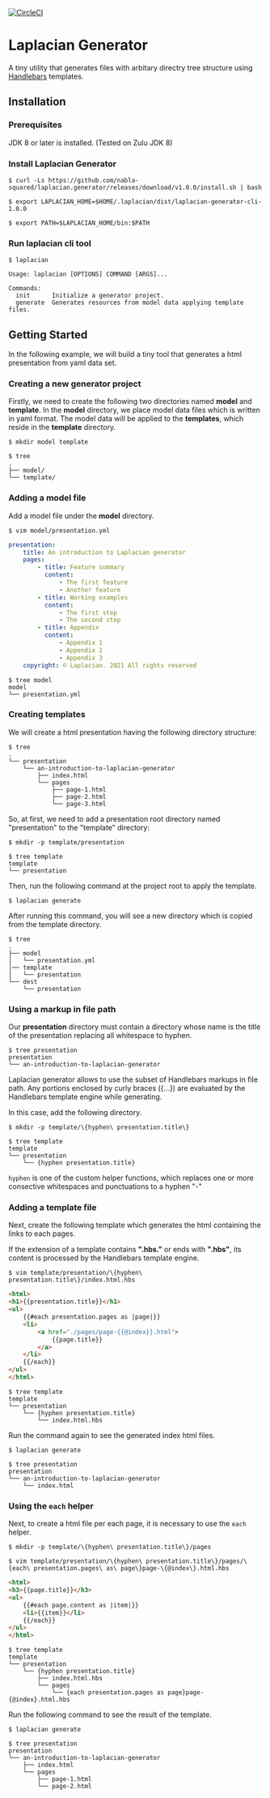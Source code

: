 [![CircleCI](https://circleci.com/gh/nabla-squared/laplacian.generator.svg?style=shield)](https://circleci.com/gh/nabla-squared/laplacian.generator)

Laplacian Generator
===========================
A tiny utility that generates files with arbitary directry tree structure using [Handlebars](http://jknack.github.io/handlebars.java/) templates.

Installation
----------------

### Prerequisites
JDK 8 or later is installed. (Tested on Zulu JDK 8)

### Install Laplacian Generator

```console
$ curl -Ls https://github.com/nabla-squared/laplacian.generator/releases/download/v1.0.0/install.sh | bash

$ export LAPLACIAN_HOME=$HOME/.laplacian/dist/laplacian-generator-cli-1.0.0

$ export PATH=$LAPLACIAN_HOME/bin:$PATH

```

### Run laplacian cli tool

```console
$ laplacian

Usage: laplacian [OPTIONS] COMMAND [ARGS]...

Commands:
  init      Initialize a generator project.
  generate  Generates resources from model data applying template files.

```

Getting Started
----------------

In the following example, we will build a tiny tool that generates a html presentation from yaml data set.

### Creating a new generator project
Firstly, we need to create the following two directories named **model** and **template**.
In the **model** directory, we place model data files which is written in yaml format.
The model data will be applied to the **templates**, which reside in the **template** directory.

```console
$ mkdir model template
```

```console
$ tree
.
├── model/
└── template/
```


### Adding a model file
Add a model file under the **model** directory.

```console
$ vim model/presentation.yml
```

```yaml
presentation:
    title: An introduction to Laplacian generator
    pages:
        - title: Feature summary
          content:
              - The first feature
              - Another feature
        - title: Working examples
          content:
              - The first step
              - The second step
        - title: Appendix
          content:
              - Appendix 1
              - Appendix 2
              - Appendix 3
    copyright: © Laplacian. 2021 All rights reserved
```

```console
$ tree model
model
└── presentation.yml
````

### Creating templates

We will create a html presentation having the following directory structure:

```console
$ tree
.
└── presentation
    └── an-introduction-to-laplacian-generator
        ├── index.html
        └── pages
            ├── page-1.html
            ├── page-2.html
            └── page-3.html
```

So, at first, we need to add a presentation root directory named "presentation" to the "template" directory:

```console
$ mkdir -p template/presentation

$ tree template
template
└── presentation
```

Then, run the following command at the project root to apply the template.

```console
$ laplacian generate
```

After running this command, you will see a new directory which is copied from the template directory.

```console
$ tree
.
├── model
│   └── presentation.yml
│── template
│   └── presentation
└── dest
    └── presentation
````

### Using a markup in file path

Our **presentation** directory must contain a directory whose name is the title of the presentation replacing all whitespace to hyphen.

```console
$ tree presentation
presentation
└── an-introduction-to-laplacian-generator
```

Laplacian generator allows to use the subset of Handlebars markups in file path.
Any portions enclosed by curly braces ({...}) are evaluated by the Handlebars template engine while generating.

In this case, add the following directory.

```console
$ mkdir -p template/\{hyphen\ presentation.title\}

$ tree template
template
└── presentation
    └── {hyphen presentation.title}
```
`hyphen` is one of the custom helper functions, which replaces one or more consective whitespaces and punctuations to a hyphen "-"

### Adding a template file

Next, create the following template which generates the html containing the links to each pages.

If the extension of a template contains **".hbs."** or ends with **".hbs"**, its content is processed by the Handlebars template engine.

```console
$ vim template/presentation/\{hyphen\ presentation.title\}/index.html.hbs
```

```html
<html>
<h1>{{presentation.title}}</h1>
<ul>
    {{#each presentation.pages as |page|}}
    <li>
        <a href="./pages/page-{{@index}}.html">
            {{page.title}}
        </a>
    </li>
    {{/each}}
</ul>
</html>
```

```console
$ tree template
template
└── presentation
    └── {hyphen presentation.title}
        └── index.html.hbs
```

Run the command again to see the generated index html files.

```console
$ laplacian generate

$ tree presentation
presentation
└── an-introduction-to-laplacian-generator
    └── index.html
```

### Using the `each` helper

Next, to create a html file per each page, it is necessary to use the `each` helper.

```console
$ mkdir -p template/\{hyphen\ presentation.title\}/pages

$ vim template/presentation/\{hyphen\ presentation.title\}/pages/\{each\ presentation.pages\ as\ page\}page-\{@index\}.html.hbs
```

```html
<html>
<h3>{{page.title}}</h3>
<ul>
    {{#each page.content as |item|}}
    <li>{{item}}</li>
    {{/each}}
</ul>
</html>
```

```console
$ tree template
template
└── presentation
    └── {hyphen presentation.title}
        ├── index.html.hbs
        └── pages
            └── {each presentation.pages as page}page-{@index}.html.hbs
```

Run the following command to see the result of the template.

```console
$ laplacian generate

$ tree presentation
presentation
└── an-introduction-to-laplacian-generator
    ├── index.html
    └── pages
        ├── page-1.html
        └── page-2.html
```
